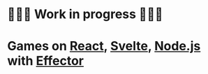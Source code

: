 # 👨🏽‍🔧 Work in progress 👨🏽‍🔧
# Games on [React](https://reactjs.org/), [Svelte](https://svelte.dev/), [Node.js](https://nodejs.org/en/) with [Effector](https://effector.now.sh/)

